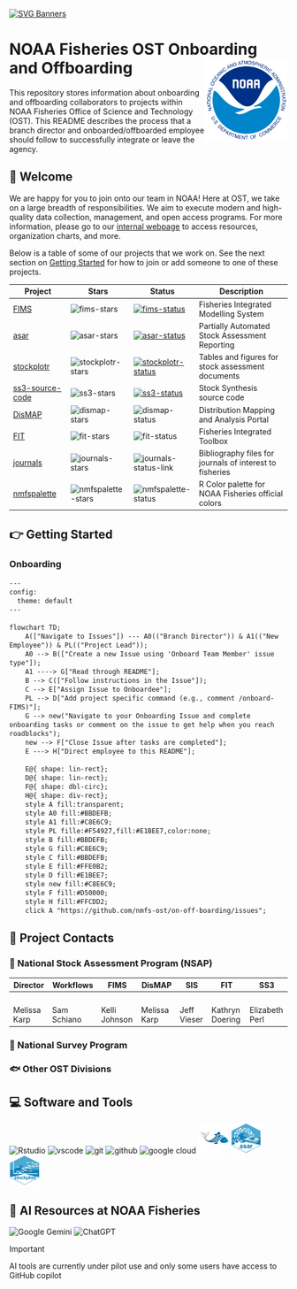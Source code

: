 [![SVG Banners](https://svg-banners.vercel.app/api?type=typeWriter&text1=OST%20Onboarding%20and%20Offboarding%20👨‍💻&width=800&height=200)](https://github.com/nmfs-ost/on-off-boarding/issues)

# NOAA Fisheries OST Onboarding and Offboarding <img src="assets/noaa-logo.png" align="right" height="150" style="float:right; height:150px;" />

This repository stores information about onboarding and offboarding collaborators to projects within NOAA Fisheries Office of Science and Technology (OST). This README describes the process that a branch director and onboarded/offboarded employee should follow to successfully integrate or leave the agency.

## 👋 Welcome

We are happy for you to join onto our team in NOAA! Here at OST, we take on a large breadth of responsibilities. We aim to execute modern and high-quality data collection, management, and open access programs. For more information, please go to our [internal webpage](https://sites.google.com/noaa.gov/inside-fisheries-ost/office-of-science-and-technology) to access resources, organization charts, and more.

Below is a table of some of our projects that we work on. See the next section on [Getting Started](#-getting-started) for how to join or add someone to one of these projects.

<!---
![GitHub stats](https://github-readme-stats.vercel.app/api?username=nmfs-ost&show_icons=true&theme=transparent&role=OWNER,COLLABORATOR,ORGANIZATION_MEMBER)
--->

| Project     | Stars                           | Status                              | Description                                             |
| ----------- | ----------- | ----------------------------------- | ------------------------------------------------------- |
| [FIMS] | ![fims-stars]               | [![fims-status]][fims-status-link]  | Fisheries Integrated Modelling System                   |
| [asar] | ![asar-stars]               | [![asar-status]][asar-status-link]  | Partially Automated Stock Assessment Reporting          |
| [stockplotr] | ![stockplotr-stars]   | [![stockplotr-status]][stockplotr-status-link] | Tables and figures for stock assessment documents       |
| [ss3-source-code] | ![ss3-stars]     | [![ss3-status]][ss3-status-link]    | Stock Synthesis source code                             |
| [DisMAP] | ![dismap-stars] | ![dismap-status] | Distribution Mapping and Analysis Portal |
| [FIT] | ![fit-stars] | ![fit-status] | Fisheries Integrated Toolbox |
| [journals] | ![journals-stars] | ![journals-status-link] | Bibliography files for journals of interest to fisheries |
| [nmfspalette] | ![nmfspalette-stars] | ![nmfspalette-status] | R Color palette for NOAA Fisheries official colors |

[FIMS]: https://github.com/noaa-fims/fims/
[fims-status]: https://noaa-fims.r-universe.dev/badges/FIMS
[fims-status-link]: https://noaa-fims.r-universe.dev/FIMS
[asar]: https://github.com/nmfs-ost/asar
[asar-status]: https://camo.githubusercontent.com/ec28d5c98ba24b18acce2adfea29626c528588d2600739498b9918899fb89851/68747470733a2f2f696d672e736869656c64732e696f2f62616467652f6c6966656379636c652d6578706572696d656e74616c2d6f72616e67652e737667
[asar-status-link]: https://lifecycle.r-lib.org/articles/stages.html#experimental
[stockplotr]: https://github.com/nmfs-ost/stockplotr
[stockplotr-status]:https://camo.githubusercontent.com/ec28d5c98ba24b18acce2adfea29626c528588d2600739498b9918899fb89851/68747470733a2f2f696d672e736869656c64732e696f2f62616467652f6c6966656379636c652d6578706572696d656e74616c2d6f72616e67652e737667
[stockplotr-status-link]: https://lifecycle.r-lib.org/articles/stages.html#experimental
[ss3-source-code]: https://github.com/nmfs-ost/ss3-source-code
[ss3-status]: https://camo.githubusercontent.com/cb06a0179e842ca184a96ef71ef6bca508b245577b474e301951a79641c71406/68747470733a2f2f696d672e736869656c64732e696f2f6769746875622f762f72656c656173652f6e6d66732d6f73742f7373332d736f757263652d636f6465
[ss3-status-link]: https://github.com/nmfs-ost/ss3-source-code/releases/tag/v3.30.23.2
[DisMAP]: https://apps-st.fisheries.noaa.gov/dismap/index.html
[dismap-status]: https://lifecycle.r-lib.org/articles/figures/lifecycle-stable.svg
[fit-status]: https://lifecycle.r-lib.org/articles/figures/lifecycle-stable.svg
[FIT]: https://nmfs-ost.github.io/noaa-fit/
[journals]: https://github.com/nmfs-ost/journals
[journals-status-link]: https://lifecycle.r-lib.org/articles/figures/lifecycle-experimental.svg
[nmfspalette]: https://github.com/nmfs-ost/nmfspalette
[nmfspalette-status]: https://github.com/nmfs-ost/nmfspalette/actions/workflows/call-r-cmd-check.yml/badge.svg

[fims-stars]: https://img.shields.io/github/stars/noaa-fims/fims?style=social
[asar-stars]: https://img.shields.io/github/stars/nmfs-ost/asar?style=social
[stockplotr-stars]: https://img.shields.io/github/stars/nmfs-ost/stockplotr?style=social
[ss3-stars]: https://img.shields.io/github/stars/nmfs-ost/ss3-source-code?style=social
[stars-badge]: https://img.shields.io/github/stars/nmfs-ost/fims?style=social
[dismap-stars]: https://img.shields.io/github/stars/nmfs-ost/DisMAP?style=social
[fit-stars]: https://img.shields.io/github/stars/nmfs-ost/noaa-fit-resources?style=social
[journals-stars]: https://img.shields.io/github/stars/nmfs-ost/journals?style=social
[nmfspalette-stars]: https://img.shields.io/github/stars/nmfs-ost/nmfspalette?style=social

## 👉 Getting Started

### Onboarding

```mermaid
---
config:
  theme: default
---

flowchart TD;
    A(["Navigate to Issues"]) --- A0(("Branch Director")) & A1(("New Employee")) & PL(("Project Lead"));
    A0 --> B(["Create a new Issue using 'Onboard Team Member' issue type"]);
    A1 ----> G["Read through README"];
    B --> C(["Follow instructions in the Issue"]);
    C --> E["Assign Issue to Onboardee"];
    PL --> D["Add project specific command (e.g., comment /onboard-FIMS)"];
    G --> new("Navigate to your Onboarding Issue and complete onboarding tasks or comment on the issue to get help when you reach roadblocks");
    new --> F["Close Issue after tasks are completed"];
    E ---> H["Direct employee to this README"];

    E@{ shape: lin-rect};
    D@{ shape: lin-rect};
    F@{ shape: dbl-circ};
    H@{ shape: div-rect};
    style A fill:transparent;
    style A0 fill:#BBDEFB;
    style A1 fill:#C8E6C9;
    style PL fille:#F54927,fill:#E1BEE7,color:none;
    style B fill:#BBDEFB;
    style G fill:#C8E6C9;
    style C fill:#BBDEFB;
    style E fill:#FFE0B2;
    style D fill:#E1BEE7;
    style new fill:#C8E6C9;
    style F fill:#D50000;
    style H fill:#FFCDD2;
    click A "https://github.com/nmfs-ost/on-off-boarding/issues";
```

## 📣 Project Contacts

### 🎏 National Stock Assessment Program (NSAP)

| Director | Workflows | FIMS | DisMAP | SIS | FIT | SS3 |
| -------- | -------- | -------- | -------- | -------- | -------- | -------- |
| <a href="https://github.com/Melissa-Karp"><img src="https://avatars.githubusercontent.com/u/61592412?v=4" width="100px;" alt=""/> | <a href="https://github.com/Schiano-NOAA"><img src="https://avatars.githubusercontent.com/u/125507018?u=b6dab08f04000188734eb3bbf78a40616e99b921&v=4" width="100px;" alt=""/> | <a href="https://github.com/kellijohnson-NOAA"><img src="https://avatars.githubusercontent.com/u/4108564?v=4" width="100px;" alt=""/> | <a href="https://github.com/Melissa-Karp"><img src="https://avatars.githubusercontent.com/u/61592412?v=4" width="100px;" alt=""/> | <a href="https://github.com/orgs/nmfs-ost/teams/nsap"><img src="https://avatars.githubusercontent.com/t/9092421?s=116&v=4" width="100px;" alt=""/> | <a href="https://github.com/k-doering-NOAA"><img src="https://avatars.githubusercontent.com/u/48930335?v=4" width="100px;" alt=""/> | <a href="https://github.com/e-perl-NOAA"><img src="https://avatars.githubusercontent.com/u/118312785?v=4" width="100px;" alt=""/> |
| Melissa Karp | Sam Schiano | Kelli Johnson | Melissa Karp | Jeff Vieser | Kathryn Doering | Elizabeth Perl |

### 🎣 National Survey Program

### 🐟 Other OST Divisions
          
## 💻 Software and Tools 

<p>
<img src="https://cdn.jsdelivr.net/gh/devicons/devicon@latest/icons/rstudio/rstudio-original.svg" alt="Rstudio" width="55" height="55"/>
<img src="https://cdn.jsdelivr.net/gh/devicons/devicon@latest/icons/vscode/vscode-original.svg" alt="vscode" width="55" height="55" />
<img src="https://cdn.jsdelivr.net/gh/devicons/devicon@latest/icons/git/git-original.svg" alt="git" width="55" height="55" />
<img src="https://cdn.jsdelivr.net/gh/devicons/devicon@latest/icons/github/github-original-wordmark.svg" alt="github" width="55" height="55" />
<img src="https://cdn.jsdelivr.net/gh/devicons/devicon@latest/icons/googlecloud/googlecloud-plain.svg" alt="google cloud" width="55" height="55"/>
<img src="assets/FIMS-logo.png" alt="FIMS logo" width="55" height="55"/>
<img src="assets/asar-hex.png" alt="asar logo" width="55" height="55"/>
<img src="assets/stockplotr-hex.png" alt="stock plot R logo" width="55" height="55"/>
</p>

## 💬 AI Resources at NOAA Fisheries

![Google Gemini](https://img.shields.io/badge/google%20gemini-8E75B2?style=for-the-badge&logo=google%20gemini&logoColor=white) ![ChatGPT](https://img.shields.io/badge/chatGPT-74aa9c?style=for-the-badge&logo=openai&logoColor=white)
	
> [!IMPORTANT]
> AI tools are currently under pilot use and only some users have access to GitHub copilot